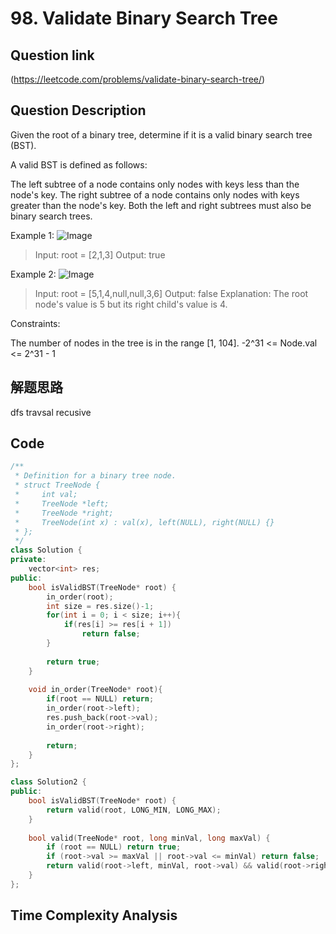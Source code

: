 # 98. Validate Binary Search Tree

## Question link
(https://leetcode.com/problems/validate-binary-search-tree/)

## Question Description
Given the root of a binary tree, determine if it is a valid binary search tree (BST).

A valid BST is defined as follows:

The left subtree of a node contains only nodes with keys less than the node's key.
The right subtree of a node contains only nodes with keys greater than the node's key.
Both the left and right subtrees must also be binary search trees.

Example 1:
![Image](https://assets.leetcode.com/uploads/2020/12/01/tree1.jpg)
> Input: root = [2,1,3]
> Output: true

Example 2:
![Image](https://assets.leetcode.com/uploads/2020/12/01/tree2.jpg)
> Input: root = [5,1,4,null,null,3,6]
> Output: false
> Explanation: The root node's value is 5 but its right child's value is 4.

Constraints:

The number of nodes in the tree is in the range [1, 104].
-2^31 <= Node.val <= 2^31 - 1

## 解题思路
dfs travsal
recusive

## Code
```c++
/**
 * Definition for a binary tree node.
 * struct TreeNode {
 *     int val;
 *     TreeNode *left;
 *     TreeNode *right;
 *     TreeNode(int x) : val(x), left(NULL), right(NULL) {}
 * };
 */
class Solution {
private:
    vector<int> res;
public:
    bool isValidBST(TreeNode* root) {
        in_order(root);
        int size = res.size()-1;
        for(int i = 0; i < size; i++){
            if(res[i] >= res[i + 1])
                return false;
        }
        
        return true;
    }
    
    void in_order(TreeNode* root){
        if(root == NULL) return;
        in_order(root->left);
        res.push_back(root->val);
        in_order(root->right);
        
        return;
    }
};

class Solution2 {
public:
    bool isValidBST(TreeNode* root) {
        return valid(root, LONG_MIN, LONG_MAX);
    }
    
    bool valid(TreeNode* root, long minVal, long maxVal) {
        if (root == NULL) return true;
        if (root->val >= maxVal || root->val <= minVal) return false;
        return valid(root->left, minVal, root->val) && valid(root->right, root->val, maxVal);
    }
};
```

## Time Complexity Analysis